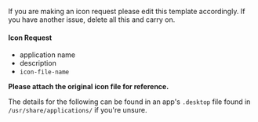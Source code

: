 If you are making an icon request please edit this template accordingly. If you have another issue, delete all this and carry on.

#### Icon Request

- application name
- description
- `icon-file-name`

**Please attach the original icon file for reference.**

The details for the following can be found in an app's `.desktop` file found in `/usr/share/applications/` if you're unsure.